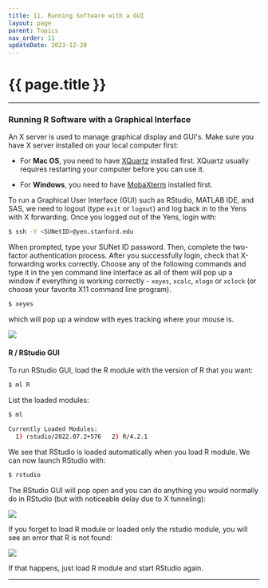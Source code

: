 ```yaml
---
title: 11. Running Software with a GUI 
layout: page 
parent: Topics 
nav_order: 11
updateDate: 2023-12-20
---
```


# {{ page.title }}
---

### Running R Software with a Graphical Interface
An X server is used to manage graphical display and GUI's. Make sure you have X server installed on your local computer first:

- For **Mac OS**, you need to 
have <a href="https://www.xquartz.org/" target="_blank">XQuartz</a> installed first. XQuartz usually requires restarting your computer before you can use it.

- For **Windows**, you need to have <a href="https://mobaxterm.mobatek.net/" target="_blank">MobaXterm</a> installed first. 

To run a Graphical User Interface (GUI) such as RStudio, MATLAB IDE, and SAS, we need to logout (type `exit` or `logout`) and log back in to the Yens with X forwarding.
Once you logged out of the Yens, login with:

```bash
$ ssh -Y <SUNetID>@yen.stanford.edu
```

When prompted, type your SUNet ID password. Then, complete the two-factor authentication process.
After you successfully login, check that X-forwarding works correctly. Choose any of the following commands and type it in 
the yen command line interface as all of them will pop up a window if everything is working correctly - `xeyes`, `xcalc`, `xlogo` or `xclock` 
(or choose your favorite X11 command line program).


```bash
$ xeyes
```
which will pop up a window with eyes tracking where your mouse is.

![](/intro_to_yens/assets/images/xeyes.png)


#### R / RStudio GUI

To run RStudio GUI, load the R module with the version of R that you want:

```bash
$ ml R
```

List the loaded modules:

```bash
$ ml 
```

```bash
Currently Loaded Modules:
  1) rstudio/2022.07.2+576   2) R/4.2.1
```

We see that RStudio is loaded automatically when you load R module. We can now launch RStudio with:

```bash
$ rstudio
```

The RStudio GUI will pop open and you can do anything you would normally do in RStudio (but with noticeable delay due to X tunneling):

![](/intro_to_yens/assets/images/rstudio-gui.png)


If you forget to load R module or loaded only the rstudio module, you will see an error that R is not found:

![](/intro_to_yens/assets/images/rstudio-err.png)

If that happens, just load R module and start RStudio again.

---
